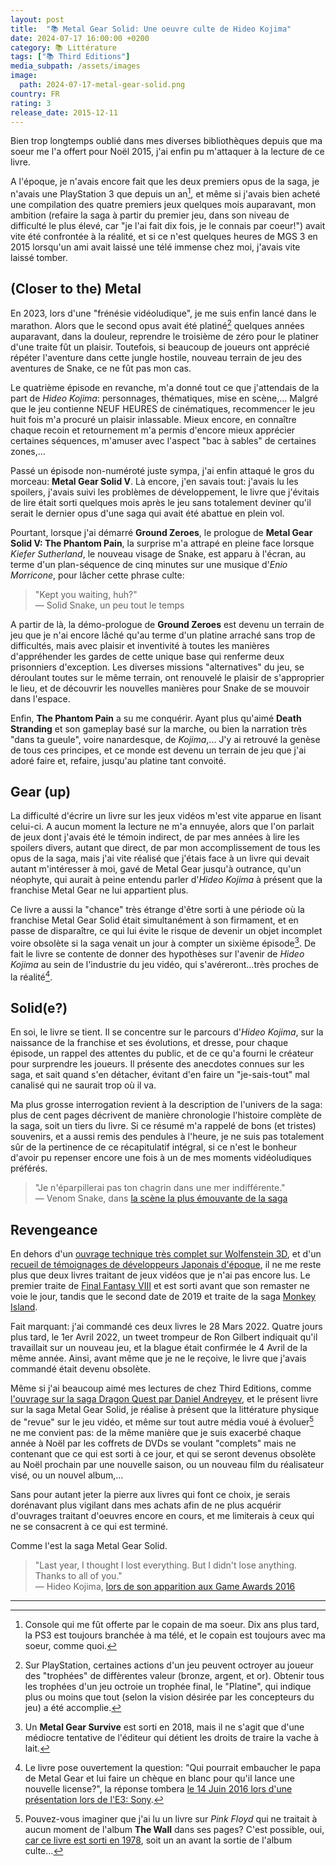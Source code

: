 ```yaml
---
layout: post
title:  "📚 Metal Gear Solid: Une oeuvre culte de Hideo Kojima"
date: 2024-07-17 16:00:00 +0200
category: 📚 Littérature
tags: ["📚 Third Editions"]
media_subpath: /assets/images
image:
  path: 2024-07-17-metal-gear-solid.png
country: FR
rating: 3
release_date: 2015-12-11
---
```


Bien trop longtemps oublié dans mes diverses bibliothèques depuis que ma soeur me l'a offert pour Noël 2015, j'ai enfin pu m'attaquer à la lecture de ce livre.

A l'époque, je n'avais encore fait que les deux premiers opus de la saga, je n'avais une PlayStation 3 que depuis un an[^1], et même si j'avais bien acheté une compilation des quatre premiers jeux quelques mois auparavant, mon ambition (refaire la saga à partir du premier jeu, dans son niveau de difficulté le plus élevé, car "je l'ai fait dix fois, je le connais par coeur!") avait vite été confrontée à la réalité, et si ce n'est quelques heures de MGS 3 en 2015 lorsqu'un ami avait laissé une télé immense chez moi, j'avais vite laissé tomber. 

## (Closer to the) Metal

En 2023, lors d'une "frénésie vidéoludique", je me suis enfin lancé dans le marathon. Alors que le second opus avait été platiné[^2] quelques années auparavant, dans la douleur, reprendre le troisième de zéro pour le platiner d'une traite fût un plaisir. Toutefois, si beaucoup de joueurs ont apprécié répéter l'aventure dans cette jungle hostile, nouveau terrain de jeu des aventures de Snake, ce ne fût pas mon cas.

Le quatrième épisode en revanche, m'a donné tout ce que j'attendais de la part de *Hideo Kojima*: personnages, thématiques, mise en scène,... Malgré que le jeu contienne NEUF HEURES de cinématiques, recommencer le jeu huit fois m'a procuré un plaisir inlassable. Mieux encore, en connaître chaque recoin et retournement m'a permis d'encore mieux apprécier certaines séquences, m'amuser avec l'aspect "bac à sables" de certaines zones,...

Passé un épisode non-numéroté juste sympa, j'ai enfin attaqué le gros du morceau: **Metal Gear Solid V**. Là encore, j'en savais tout: j'avais lu les spoilers, j'avais suivi les problèmes de développement, le livre que j'évitais de lire était sorti quelques mois après le jeu sans totalement deviner qu'il serait le dernier opus d'une saga qui avait été abattue en plein vol.

Pourtant, lorsque j'ai démarré **Ground Zeroes**, le prologue de **Metal Gear Solid V: The Phantom Pain**, la surprise m'a attrapé en pleine face lorsque *Kiefer Sutherland*, le nouveau visage de Snake, est apparu à l'écran, au terme d'un plan-séquence de cinq minutes sur une musique d'*Enio Morricone*, pour lâcher cette phrase culte:

>"Kept you waiting, huh?"   
> — Solid Snake, un peu tout le temps

A partir de là, la démo-prologue de **Ground Zeroes** est devenu un terrain de jeu que je n'ai encore lâché qu'au terme d'un platine arraché sans trop de difficultés, mais avec plaisir et inventivité à toutes les manières d'appréhender les gardes de cette unique base qui renferme deux prisonniers d'exception. Les diverses missions "alternatives" du jeu, se déroulant toutes sur le même terrain, ont renouvelé le plaisir de s'approprier le lieu, et de découvrir les nouvelles manières pour Snake de se mouvoir dans l'espace.

Enfin, **The Phantom Pain** a su me conquérir. Ayant plus qu'aimé **Death Stranding** et son gameplay basé sur la marche, ou bien la narration très "dans ta gueule", voire nanardesque, de *Kojima*,... J'y ai retrouvé la genèse de tous ces principes, et ce monde est devenu un terrain de jeu que j'ai adoré faire et, refaire, jusqu'au platine tant convoité.

## Gear (up)

La difficulté d'écrire un livre sur les jeux vidéos m'est vite apparue en lisant celui-ci. A aucun moment la lecture ne m'a ennuyée, alors que l'on parlait de jeux dont j'avais été le témoin indirect, de par mes années à lire les spoilers divers, autant que direct, de par mon accomplissement de tous les opus de la saga, mais j'ai vite réalisé que j'étais face à un livre qui devait autant m'intéresser à moi, gavé de Metal Gear jusqu'à outrance, qu'un néophyte, qui aurait à peine entendu parler d'*Hideo Kojima* à présent que la franchise Metal Gear ne lui appartient plus.

Ce livre a aussi la "chance" très étrange d'être sorti à une période où la franchise Metal Gear Solid était simultanément à son firmament, et en passe de disparaître, ce qui lui évite le risque de devenir un objet incomplet voire obsolète si la saga venait un jour à compter un sixième épisode[^3]. De fait le livre se contente de donner des hypothèses sur l'avenir de *Hideo Kojima* au sein de l'industrie du jeu vidéo, qui s'avéreront...très proches de la réalité[^4].

## Solid(e?)

En soi, le livre se tient. Il se concentre sur le parcours d'*Hideo Kojima*, sur la naissance de la franchise et ses évolutions, et dresse, pour chaque épisode, un rappel des attentes du public, et de ce qu'a fourni le créateur pour surprendre les joueurs. Il présente des anecdotes connues sur les saga, et sait quand s'en détacher, évitant d'en faire un "je-sais-tout" mal canalisé qui ne saurait trop où il va.

Ma plus grosse interrogation revient à la description de l'univers de la saga: plus de cent pages décrivent de manière chronologie l'histoire complète de la saga, soit un tiers du livre. Si ce résumé m'a rappelé de bons (et tristes) souvenirs, et a aussi remis des pendules à l'heure, je ne suis pas totalement sûr de la pertinence de ce récapitulatif intégral, si ce n'est le bonheur d'avoir pu repenser encore une fois à un de mes moments vidéoludiques préférés.

>"Je n'éparpillerai pas ton chagrin dans une mer indifférente."   
> — Venom Snake, dans [<i class="fab fa-youtube"></i>  la scène la plus émouvante de la saga](https://www.youtube.com/watch?v=VofQjhpkJpY)

## Revengeance

En dehors d'un [ouvrage technique très complet sur Wolfenstein 3D](https://fabiensanglard.net/gebbwolf3d/), et d'un [recueil de témoignages de développeurs Japonais d'époque](https://www.thirdeditions.com/retrogaming/388-les-memoires-du-jeu-video-japonais-racontees-par-50-developpeurs-9782377841707.html), il ne me reste plus que deux livres traitant de jeux vidéos que je n'ai pas encore lus. Le premier traite de [Final Fantasy VIII](https://www.thirdeditions.com/rpg/56-livre-final-fantasy-viii-9791094723326.html) et est sorti avant que son remaster ne voie le jour, tandis que le second date de 2019 et traite de la saga [Monkey Island](https://www.thirdeditions.com/sagas/251-les-mysteres-de-monkey-island-a-l-abordage-des-pirates-9782377840908.html).

Fait marquant: j'ai commandé ces deux livres le 28 Mars 2022. Quatre jours plus tard, le 1er Avril 2022, un tweet trompeur de Ron Gilbert indiquait qu'il travaillait sur un nouveau jeu, et la blague était confirmée le 4 Avril de la même année. Ainsi, avant même que je ne le reçoive, le livre que j'avais commandé était devenu obsolète.

Même si j'ai beaucoup aimé mes lectures de chez Third Editions, comme [l'ouvrage sur la saga Dragon Quest par Daniel Andreyev](https://www.thirdeditions.com/rpg/133-la-legende-dragon-quest-9791094723692.html), et le présent livre sur la saga Metal Gear Solid, je réalise à présent que la littérature physique de "revue" sur le jeu vidéo, et même sur tout autre média voué à évoluer[^5] ne me convient pas: de la même manière que je suis exacerbé chaque année à Noël par les coffrets de DVDs se voulant "complets" mais ne contenant que ce qui est sorti à ce jour, et qui se seront devenus obsolète au Noël prochain par une nouvelle saison, ou un nouveau film du réalisateur visé, ou un nouvel album,...

Sans pour autant jeter la pierre aux livres qui font ce choix, je serais dorénavant plus vigilant dans mes achats afin de ne plus acquérir d'ouvrages traitant d'oeuvres encore en cours, et me limiterais à ceux qui ne se consacrent à ce qui est terminé.

Comme l'est la saga Metal Gear Solid.

>"Last year, I thought I lost everything. But I didn't lose anything. Thanks to all of you."   
> — Hideo Kojima, [<i class="fab fa-youtube"></i> lors de son apparition aux Game Awards 2016](https://www.youtube.com/watch?v=ItxghCQEFBI)

* * *
[^1]: Console qui me fût offerte par le copain de ma soeur. Dix ans plus tard, la PS3 est toujours branchée à ma télé, et le copain est toujours avec ma soeur, comme quoi.
[^2]: Sur PlayStation, certaines actions d'un jeu peuvent octroyer au joueur des "trophées" de diffèrentes valeur (bronze, argent, et or). Obtenir tous les trophées d'un jeu octroie un trophée final, le "Platine", qui indique plus ou moins que tout (selon la vision désirée par les concepteurs du jeu) a été accomplie.
[^3]: Un **Metal Gear Survive** est sorti en 2018, mais il ne s'agit que d'une médiocre tentative de l'éditeur qui détient les droits de traire la vache à lait.
[^4]: Le livre pose ouvertement la question: "Qui pourrait embaucher le papa de Metal Gear et lui faire un chèque en blanc pour qu'il lance une nouvelle license?", la réponse tombera [<i class="fab fa-youtube"></i> le 14 Juin 2016 lors d'une présentation lors de l'E3: Sony](https://www.youtube.com/watch?v=1YSx7UoL6sk).
[^5]: Pouvez-vous imaginer que j'ai lu un livre sur *Pink Floyd* qui ne traitait à aucun moment de l'album **The Wall** dans ses pages? C'est possible, oui, [car ce livre est sorti en 1978](https://www.seedfloyd.fr/livre/le-livre-du-pink-floyd), soit un an avant la sortie de l'album culte...
